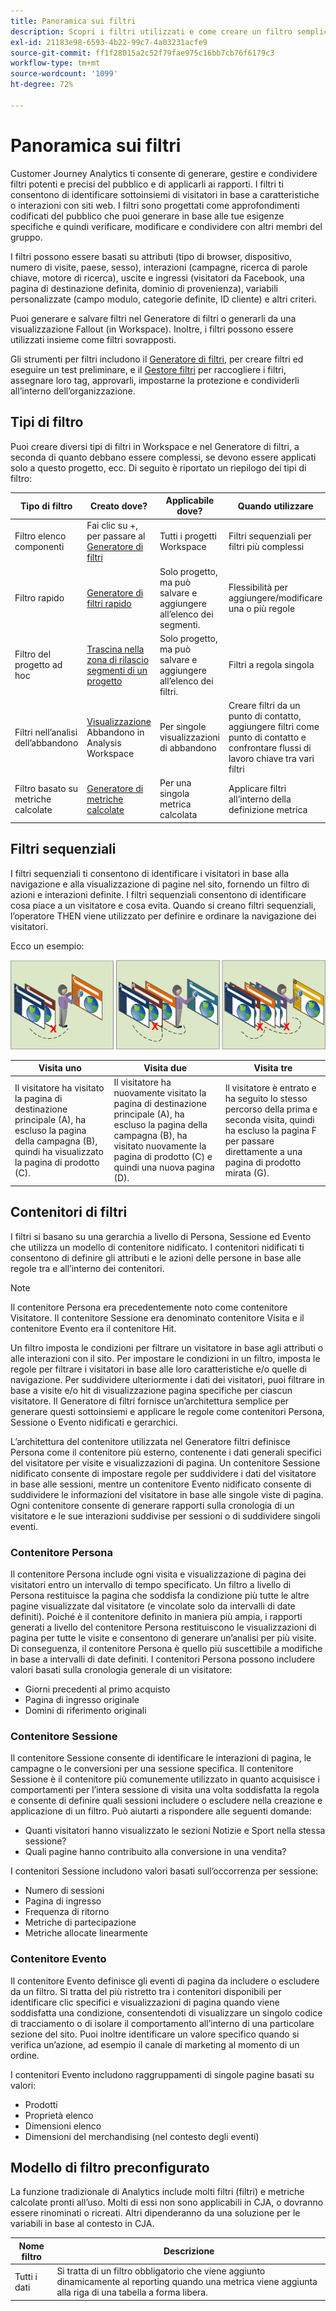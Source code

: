 ```yaml
---
title: Panoramica sui filtri
description: Scopri i filtri utilizzati e come creare un filtro semplice.
exl-id: 21183e98-6593-4b22-99c7-4a03231acfe9
source-git-commit: ff1f28015a2c52f79fae975c16bb7cb76f6179c3
workflow-type: tm+mt
source-wordcount: '1099'
ht-degree: 72%

---
```


# Panoramica sui filtri

Customer Journey Analytics ti consente di generare, gestire e condividere filtri potenti e precisi del pubblico e di applicarli ai rapporti. I filtri ti consentono di identificare sottoinsiemi di visitatori in base a caratteristiche o interazioni con siti web. I filtri sono progettati come approfondimenti codificati del pubblico che puoi generare in base alle tue esigenze specifiche e quindi verificare, modificare e condividere con altri membri del gruppo.

I filtri possono essere basati su attributi (tipo di browser, dispositivo, numero di visite, paese, sesso), interazioni (campagne, ricerca di parole chiave, motore di ricerca), uscite e ingressi (visitatori da Facebook, una pagina di destinazione definita, dominio di provenienza), variabili personalizzate (campo modulo, categorie definite, ID cliente) e altri criteri.

Puoi generare e salvare filtri nel Generatore di filtri o generarli da una visualizzazione Fallout (in Workspace). Inoltre, i filtri possono essere utilizzati insieme come filtri sovrapposti.

Gli strumenti per filtri includono il [Generatore di filtri](/help/components/filters/create-filters.md), per creare filtri ed eseguire un test preliminare, e il [Gestore filtri](/help/components/filters/manage-filters.md) per raccogliere i filtri, assegnare loro tag, approvarli, impostarne la protezione e condividerli all’interno dell’organizzazione.

## Tipi di filtro

Puoi creare diversi tipi di filtri in Workspace e nel Generatore di filtri, a seconda di quanto debbano essere complessi, se devono essere applicati solo a questo progetto, ecc. Di seguito è riportato un riepilogo dei tipi di filtro:

| Tipo di filtro | Creato dove? | Applicabile dove? | Quando utilizzare |
| --- | --- | --- | --- |
| Filtro elenco componenti | Fai clic su +, per passare al [Generatore di filtri](/help/components/filters/create-filters.md) | Tutti i progetti Workspace | Filtri sequenziali per filtri più complessi |
| Filtro rapido | [Generatore di filtri rapido](/help/components/filters/quick-filters.md) | Solo progetto, ma può salvare e aggiungere all’elenco dei segmenti. | Flessibilità per aggiungere/modificare una o più regole |
| Filtro del progetto ad hoc | [Trascina nella zona di rilascio segmenti di un progetto](/help/components/filters/ad-hoc-filters.md) | Solo progetto, ma può salvare e aggiungere all’elenco dei filtri. | Filtri a regola singola |
| Filtri nell’analisi dell’abbandono | [Visualizzazione ](/help/analysis-workspace/visualizations/fallout/compare-segments-fallout.md) Abbandono in Analysis Workspace | Per singole visualizzazioni di abbandono | Creare filtri da un punto di contatto, aggiungere filtri come punto di contatto e confrontare flussi di lavoro chiave tra vari filtri |
| Filtro basato su metriche calcolate | [Generatore di metriche calcolate](https://experienceleague.adobe.com/docs/analytics/components/calculated-metrics/calcmetric-workflow/metrics-with-segments.html) | Per una singola metrica calcolata | Applicare filtri all’interno della definizione metrica |

## Filtri sequenziali

I filtri sequenziali ti consentono di identificare i visitatori in base alla navigazione e alla visualizzazione di pagine nel sito, fornendo un filtro di azioni e interazioni definite. I filtri sequenziali consentono di identificare cosa piace a un visitatore e cosa evita. Quando si creano filtri sequenziali, l’operatore THEN viene utilizzato per definire e ordinare la navigazione dei visitatori.

Ecco un esempio:

![](assets/sequential_fil.png)

| Visita uno | Visita due | Visita tre |
| --- | --- | --- |
| Il visitatore ha visitato la pagina di destinazione principale (A), ha escluso la pagina della campagna (B), quindi ha visualizzato la pagina di prodotto (C). | Il visitatore ha nuovamente visitato la pagina di destinazione principale (A), ha escluso la pagina della campagna (B), ha visitato nuovamente la pagina di prodotto (C) e quindi una nuova pagina (D). | Il visitatore è entrato e ha seguito lo stesso percorso della prima e seconda visita, quindi ha escluso la pagina F per passare direttamente a una pagina di prodotto mirata (G). |

## Contenitori di filtri

I filtri si basano su una gerarchia a livello di Persona, Sessione ed Evento che utilizza un modello di contenitore nidificato. I contenitori nidificati ti consentono di definire gli attributi e le azioni delle persone in base alle regole tra e all’interno dei contenitori.

>[!NOTE]
>Il contenitore Persona era precedentemente noto come contenitore Visitatore. Il contenitore Sessione era denominato contenitore Visita e il contenitore Evento era il contenitore Hit.

Un filtro imposta le condizioni per filtrare un visitatore in base agli attributi o alle interazioni con il sito. Per impostare le condizioni in un filtro, imposta le regole per filtrare i visitatori in base alle loro caratteristiche e/o quelle di navigazione. Per suddividere ulteriormente i dati dei visitatori, puoi filtrare in base a visite e/o hit di visualizzazione pagina specifiche per ciascun visitatore. Il Generatore di filtri fornisce un’architettura semplice per generare questi sottoinsiemi e applicare le regole come contenitori Persona, Sessione o Evento nidificati e gerarchici.

L’architettura del contenitore utilizzata nel Generatore filtri definisce Persona come il contenitore più esterno, contenente i dati generali specifici del visitatore per visite e visualizzazioni di pagina. Un contenitore Sessione nidificato consente di impostare regole per suddividere i dati del visitatore in base alle sessioni, mentre un contenitore Evento nidificato consente di suddividere le informazioni del visitatore in base alle singole viste di pagina. Ogni contenitore consente di generare rapporti sulla cronologia di un visitatore e le sue interazioni suddivise per sessioni o di suddividere singoli eventi.

### Contenitore Persona

Il contenitore Persona include ogni visita e visualizzazione di pagina dei visitatori entro un intervallo di tempo specificato. Un filtro a livello di Persona restituisce la pagina che soddisfa la condizione più tutte le altre pagine visualizzate dal visitatore (e vincolate solo da intervalli di date definiti). Poiché è il contenitore definito in maniera più ampia, i rapporti generati a livello del contenitore Persona restituiscono le visualizzazioni di pagina per tutte le visite e consentono di generare un’analisi per più visite. Di conseguenza, il contenitore Persona è quello più suscettibile a modifiche in base a intervalli di date definiti.
I contenitori Persona possono includere valori basati sulla cronologia generale di un visitatore:

* Giorni precedenti al primo acquisto
* Pagina di ingresso originale
* Domini di riferimento originali

### Contenitore Sessione

Il contenitore Sessione consente di identificare le interazioni di pagina, le campagne o le conversioni per una sessione specifica. Il contenitore Sessione è il contenitore più comunemente utilizzato in quanto acquisisce i comportamenti per l’intera sessione di visita una volta soddisfatta la regola e consente di definire quali sessioni includere o escludere nella creazione e applicazione di un filtro. Può aiutarti a rispondere alle seguenti domande:

* Quanti visitatori hanno visualizzato le sezioni Notizie e Sport nella stessa sessione?
* Quali pagine hanno contribuito alla conversione in una vendita?

I contenitori Sessione includono valori basati sull’occorrenza per sessione:

* Numero di sessioni
* Pagina di ingresso
* Frequenza di ritorno
* Metriche di partecipazione
* Metriche allocate linearmente

### Contenitore Evento

Il contenitore Evento definisce gli eventi di pagina da includere o escludere da un filtro. Si tratta del più ristretto tra i contenitori disponibili per identificare clic specifici e visualizzazioni di pagina quando viene soddisfatta una condizione, consentendoti di visualizzare un singolo codice di tracciamento o di isolare il comportamento all’interno di una particolare sezione del sito. Puoi inoltre identificare un valore specifico quando si verifica un’azione, ad esempio il canale di marketing al momento di un ordine.

I contenitori Evento includono raggruppamenti di singole pagine basati su valori:

* Prodotti
* Proprietà elenco
* Dimensioni elenco
* Dimensioni del merchandising (nel contesto degli eventi)

## Modello di filtro preconfigurato

La funzione tradizionale di Analytics include molti filtri (filtri) e metriche calcolate pronti all’uso. Molti di essi non sono applicabili in CJA, o dovranno essere rinominati o ricreati. Altri dipenderanno da una soluzione per le variabili in base al contesto in CJA.

| Nome filtro | Descrizione |
| --- | --- |
| Tutti i dati | Si tratta di un filtro obbligatorio che viene aggiunto dinamicamente al reporting quando una metrica viene aggiunta alla riga di una tabella a forma libera. |
